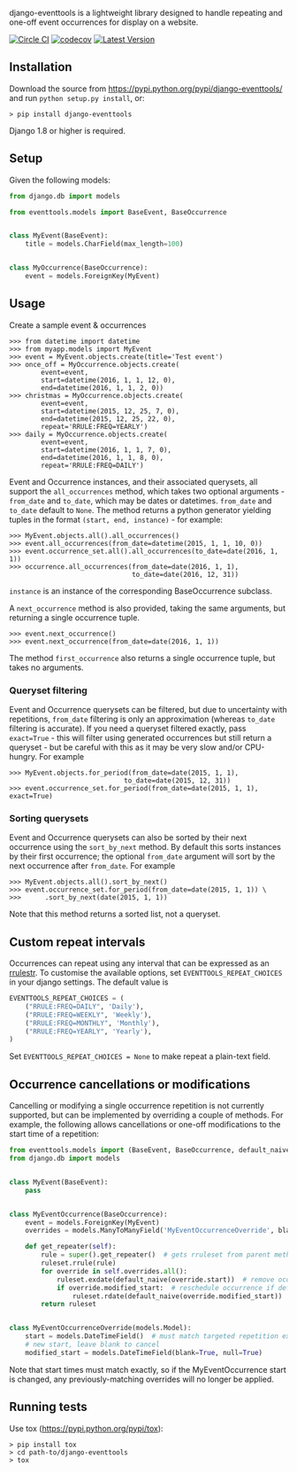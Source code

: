 django-eventtools is a lightweight library designed to handle repeating and
one-off event occurrences for display on a website.

[![Circle CI](https://circleci.com/gh/gregplaysguitar/django-eventtools.svg?style=svg)](https://circleci.com/gh/gregplaysguitar/django-eventtools)
[![codecov](https://codecov.io/gh/gregplaysguitar/django-eventtools/branch/master/graph/badge.svg)](https://codecov.io/gh/gregplaysguitar/django-eventtools)
[![Latest Version](https://img.shields.io/pypi/v/django-eventtools.svg?style=flat)](https://pypi.python.org/pypi/django-eventtools/)


## Installation

Download the source from https://pypi.python.org/pypi/django-eventtools/
and run `python setup.py install`, or:

    > pip install django-eventtools

Django 1.8 or higher is required.


## Setup

Given the following models:

```python
from django.db import models

from eventtools.models import BaseEvent, BaseOccurrence


class MyEvent(BaseEvent):
    title = models.CharField(max_length=100)


class MyOccurrence(BaseOccurrence):
    event = models.ForeignKey(MyEvent)
```

## Usage

Create a sample event & occurrences

    >>> from datetime import datetime
    >>> from myapp.models import MyEvent
    >>> event = MyEvent.objects.create(title='Test event')
    >>> once_off = MyOccurrence.objects.create(
            event=event,
            start=datetime(2016, 1, 1, 12, 0),
            end=datetime(2016, 1, 1, 2, 0))
    >>> christmas = MyOccurrence.objects.create(
            event=event,
            start=datetime(2015, 12, 25, 7, 0),
            end=datetime(2015, 12, 25, 22, 0),
            repeat='RRULE:FREQ=YEARLY')
    >>> daily = MyOccurrence.objects.create(
            event=event,
            start=datetime(2016, 1, 1, 7, 0),
            end=datetime(2016, 1, 1, 8, 0),
            repeat='RRULE:FREQ=DAILY')

Event and Occurrence instances, and their associated querysets, all support
the `all_occurrences` method, which takes two optional arguments - `from_date`
and `to_date`, which may be dates or datetimes. `from_date` and `to_date` 
default to `None`. The method returns a python generator
yielding tuples in the format `(start, end, instance)` - for example:

    >>> MyEvent.objects.all().all_occurrences()
    >>> event.all_occurrences(from_date=datetime(2015, 1, 1, 10, 0))
    >>> event.occurrence_set.all().all_occurrences(to_date=date(2016, 1, 1))
    >>> occurrence.all_occurrences(from_date=date(2016, 1, 1),
                                   to_date=date(2016, 12, 31))

`instance` is an instance of the corresponding BaseOccurrence subclass.

A `next_occurrence` method is also provided, taking the same arguments,
but returning a single occurrence tuple.

    >>> event.next_occurrence()
    >>> event.next_occurrence(from_date=date(2016, 1, 1))

The method `first_occurrence` also returns a single occurrence tuple, but
takes no arguments.

### Queryset filtering

Event and Occurrence querysets can be filtered, but due to uncertainty
with repetitions, `from_date` filtering is only an approximation (whereas
`to_date` filtering is accurate). If you need a queryset filtered exactly,
pass `exact=True` - this will filter using generated occurrences but still
return a queryset - but be careful with this as it may be very slow and/or
CPU-hungry. For example

    >>> MyEvent.objects.for_period(from_date=date(2015, 1, 1),
                                 to_date=date(2015, 12, 31))
    >>> event.occurrence_set.for_period(from_date=date(2015, 1, 1), exact=True)

### Sorting querysets

Event and Occurrence querysets can also be sorted by their next occurrence
using the `sort_by_next` method. By default this sorts instances by their
first occurrence; the optional `from_date` argument will sort by the next
occurrence after `from_date`. For example

    >>> MyEvent.objects.all().sort_by_next()
    >>> event.occurrence_set.for_period(from_date=date(2015, 1, 1)) \
    >>>      .sort_by_next(date(2015, 1, 1))

Note that this method returns a sorted list, not a queryset.

## Custom repeat intervals

Occurrences can repeat using any interval that can be expressed as an
[rrulestr](https://labix.org/python-dateutil#head-e987b581aebacf25c7276d3e9214385a12a091f2).
To customise the available options, set `EVENTTOOLS_REPEAT_CHOICES` in
your django settings. The default value is

```python
EVENTTOOLS_REPEAT_CHOICES = (
    ("RRULE:FREQ=DAILY", 'Daily'),
    ("RRULE:FREQ=WEEKLY", 'Weekly'),
    ("RRULE:FREQ=MONTHLY", 'Monthly'),
    ("RRULE:FREQ=YEARLY", 'Yearly'),
)
```

Set `EVENTTOOLS_REPEAT_CHOICES = None` to make repeat a plain-text field.

## Occurrence cancellations or modifications

Cancelling or modifying a single occurrence repetition is not currently supported, but can be implemented by overriding a couple of methods. For example, the following allows cancellations or one-off modifications to the start time of a repetition:

```python
from eventtools.models import (BaseEvent, BaseOccurrence, default_naive)
from django.db import models


class MyEvent(BaseEvent):
	pass


class MyEventOccurrence(BaseOccurrence):
    event = models.ForeignKey(MyEvent)
    overrides = models.ManyToManyField('MyEventOccurrenceOverride', blank=True)

    def get_repeater(self):
        rule = super().get_repeater()  # gets rruleset from parent method
        ruleset.rrule(rule)
        for override in self.overrides.all():
            ruleset.exdate(default_naive(override.start))  # remove occurrence
            if override.modified_start:  # reschedule occurrence if defined
                ruleset.rdate(default_naive(override.modified_start))
        return ruleset


class MyEventOccurrenceOverride(models.Model):
    start = models.DateTimeField()  # must match targeted repetition exactly
    # new start, leave blank to cancel
    modified_start = models.DateTimeField(blank=True, null=True)  
```

Note that start times must match exactly, so if the MyEventOccurrence start is changed, any previously-matching overrides will no longer be applied.

## Running tests

Use tox (<https://pypi.python.org/pypi/tox>):

    > pip install tox
    > cd path-to/django-eventtools
    > tox
